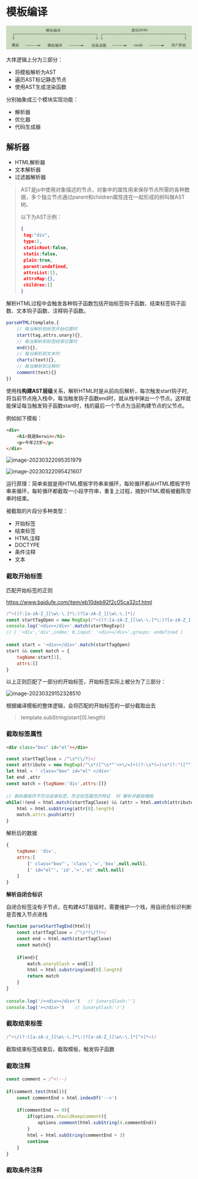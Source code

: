 # 模板编译

![image-20230322091038615](./img/image-20230322091038615.png)

大体逻辑上分为三部分：

- 将模板解析为AST
- 遍历AST标记静态节点
- 使用AST生成渲染函数

分别抽象成三个模块实现功能：

- 解析器
- 优化器
- 代码生成器

## 解析器

- HTML解析器
- 文本解析器
- 过滤器解析器

> AST是js中使用对象描述的节点，对象中的属性用来保存节点所需的各种数据，多个独立节点通过parent和children属性连在一起形成的树叫做AST树。
>
> 以下为AST示例：
>
> ```json
> {
>  tag:"div",
>  type:1,
>  staticRoot:false,
>  static:false,
>  plain:true,
>  parent:undefined,
>  attrsList:[],
>  attrsMap:{},
>  children:[]
> }
> ```

解析HTML过程中会触发各种钩子函数包括开始标签钩子函数、结束标签钩子函数、文本钩子函数、注释钩子函数。

```js
parseHTML(template,{
    // 每当解析到标签开始位置时
    start(tag,attrs,unary){},
    // 每当解析到标签结束位置时
    end(){},
    // 每当解析到文本时
    charts(text){},
    // 每当解析到注释时
    comment(text){}
})
```

使用栈**构建AST层级**关系，解析HTML时是从前向后解析，每次触发start钩子时,将当前节点拖入栈中，每当触发钩子函数end时，就从栈中弹出一个节点。这样就能保证每当触发钩子函数start时，栈的最后一个节点为当前构建节点的父节点。

例如如下模板：

```html
<div>
	<h1>我是Berwin</h1>
    <p>今年23岁</p>
</div>
```

![image-20230322095351979](img/image-20230322095351979.png)

![image-20230322095421607](img/image-20230322095421607.png)

运行原理：简单来就是用HTML模板字符串来循环，每轮循环都从HTML模板字符串来循环，每轮循环都截取一小段字符串，重复上过程，摘到HTML模板被截陈空串时结束。

被截取的片段分多种类型：

- 开始标签
- 结束标签
- HTML注释
- DOCTYPE
- 条件注释
- 文本

### 截取开始标签

匹配开始标签的正则

https://www.baidufe.com/item/eb10deb92f2c05ca32cf.html

```js
/^<((?:[a-zA-Z_][\w\-\.]*\:)?[a-zA-Z_][\w\-\.]*)/
const startTagOpen = new RegExp(/^<((?:[a-zA-Z_][\w\-\.]*\:)?[a-zA-Z_][\w\-\.]*)/)
console.log('<div></div>'.match(startRegExp))
// [ '<div','div',index: 0,input: '<div></div>',groups: undefined ]

const start = '<div></div>'.match(startTagOpen)
start && const match = {
    tagName:start[1],
    attrs:[]
}
```

以上正则匹配了一部分的开始标签，开始标签实际上被分为了三部分：

![image-20230329152328510](img/image-20230329152328510.png)

根据编译模板的整体逻辑，会将匹配的开始标签的一部分截取出去

> template.subString(start[0].length)

### 截取标签属性

```html
<div class="box" id="el"></div>
```

```js
const startTagClose = /^\s*(\/?)>/
const attribute = new RegExp(/^\s*([^\s*"'<>\/=]+)(?:\s*(=)\s*(?:"([^"]*)"+|'([^]')*'+|([^\s"'=<>`]+)))?/)
let html = ' class="box" id="el" </div>'
let end ,attr
const match = {tagName:'div',attrs:[]}

// 剩余模板符不符合结束标签，符合标签属性的特征  时 解析并截取模板
while(!(end = html.match(startTagClose) && (attr = html.amtch(attribute))){
    html = html.subString(attr[0].length)
	match.attrs.push(attr)
}
```

解析后的数据

```js
{
    tagName: 'div',
    attrs:[
        [' class="box"'，'class','=','box',null,null],
        [' id="el"'，'id','=','el',null,null]
    ]
}
```

**解析自闭合标识**

自闭合标签没有子节点，在构建AST层级时，需要维护一个栈，用自闭合标识判断是否推入节点进栈 

```js
function parseStartTagEnd(html){
    const startTagClose = /^\s*(\/?)>/
    const end = html.math(startTagClose)
    const match{}
    
    if(end){
        match.unarySlash = end[1]
        html = html.substring(end[0].length)
        return match
    }
}

console.log('/><div></div>')   // {unarySlash:''}
console.log('></div>')    // {unarySlash:'/'}
```

### 截取结束标签

```js
/^<\/(?:([a-zA-z_][\w\-\.]*\:)?[a-zA-Z_][\w\-\.]*[^>]*>)/
```

截取结束标签结束后，截取模板，触发钩子函数

### 截取注释

```js
const comment = /^<!--/

if(comment.test(html)){
    const commentEnd = html.indexOf('-->')
    
    if(commentEnd >= 0){
        if(options.shouldKeepComment){
            options.comment(html.subString(4,commentEnd))
        }
        html = html.subString(commentEnd + 3)
        continue
    }
}
```



### 截取条件注释

